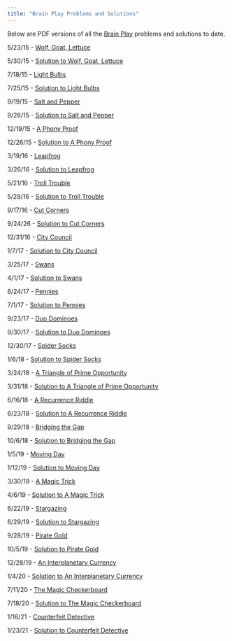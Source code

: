 ```yaml
---
title: "Brain Play Problems and Solutions"
---
```



Below are PDF versions of all the [Brain Play](/category/brain-play/) problems and solutions to date.

5/23/15 - [Wolf, Goat, Lettuce](/doc/Wolf-Goat-Lettuce.pdf)

5/30/15 - [Solution to Wolf, Goat, Lettuce](/doc/Wolf-Goat-Lettuce-Solution.pdf)

7/18/15 - [Light Bulbs](/doc/Light-Bulbs.pdf)

7/25/15 - [Solution to Light Bulbs](/doc/Light-Bulbs-Solution.pdf)

9/19/15 - [Salt and Pepper](/doc/Salt-and-Pepper.pdf)

9/26/15 - [Solution to Salt and Pepper](/doc/Salt-and-Pepper-Solution.pdf)

12/19/15 - [A Phony Proof](/doc/A-Phony-Proof.pdf)

12/26/15 - [Solution to A Phony Proof](/doc/A-Phony-Proof-Solution.pdf)

3/19/16 - [Leapfrog](/doc/Leapfrog.pdf)

3/26/16 - [Solution to Leapfrog](/doc/Leapfrog-Solution.pdf)

5/21/16 - [Troll Trouble](/doc/Troll-Trouble.pdf)

5/28/16 - [Solution to Troll Trouble](/doc/Troll-Trouble-Solution.pdf)

9/17/16 - [Cut Corners](/doc/Cut-Corners.pdf)

9/24/26 - [Solution to Cut Corners](/doc/Cut-Corners-Solution.pdf)

12/31/16 - [City Council](/doc/City-Council.pdf)

1/7/17 - [Solution to City Council](/doc/City-Council-Solution.pdf)

3/25/17 - [Swans](/doc/Swans.pdf)

4/1/17 - [Solution to Swans](/doc/Swans-Solution.pdf)

6/24/17 - [Pennies](/doc/Pennies.pdf)

7/1/17 - [Solution to Pennies](/doc/Pennies-Solution.pdf)

9/23/17 - [Duo Dominoes](/doc/Duo-Dominoes.pdf)

9/30/17 - [Solution to Duo Dominoes](/doc/Duo-Dominoes-Solution.pdf)

12/30/17 - [Spider Socks](/doc/Spider-Socks.pdf)

1/6/18 - [Solution to Spider Socks](/doc/Spider-Socks-Solution.pdf)

3/24/18 - [A Triangle of Prime Opportunity](/doc/A-Triangle-of-Prime-Opportunity.pdf)

3/31/18 - [Solution to A Triangle of Prime Opportunity](/doc/A-Triangle-of-Prime-Opportunity-Solution.pdf)

6/16/18 - [A Recurrence Riddle](/doc/A-Recurrence-Riddle.pdf)

6/23/18 - [Solution to A Recurrence Riddle](/doc/A-Recurrence-Riddle-Solution.pdf)

9/29/18 - [Bridging the Gap](/doc/Bridging-the-Gap.pdf)

10/6/18 - [Solution to Bridging the Gap](/doc/Bridging-the-Gap-Solution.pdf)

1/5/19 - [Moving Day](/doc/Moving-Day.pdf)

1/12/19 - [Solution to Moving Day](/doc/Moving-Day-Solution.pdf)

3/30/19 - [A Magic Trick](/doc/A-Magic-Trick.pdf)

4/6/19 - [Solution to A Magic Trick](/doc/A-Magic-Trick-Solution.pdf)

6/22/19 - [Stargazing](/doc/Stargazing.pdf)

6/29/19 - [Solution to Stargazing](/doc/Stargazing-Solution.pdf)

9/28/19 - [Pirate Gold](/doc/Pirate-Gold.pdf)

10/5/19 - [Solution to Pirate Gold](/doc/Pirate-Gold-Solution.pdf)

12/28/19 - [An Interplanetary Currency](/doc/An-Interplanetary-Currency.pdf)

1/4/20 - [Solution to An Interplanetary Currency](/doc/An-Interplanetary-Currency-Solution.pdf)

7/11/20 - [The Magic Checkerboard](/doc/The-Magic-Checkerboard.pdf)

7/18/20 - [Solution to The Magic Checkerboard](/doc/The-Magic-Checkerboard-Solution.pdf)

1/16/21 - [Counterfeit Detective](/doc/Counterfeit-Detective.pdf)

1/23/21 - [Solution to Counterfeit Detective](/doc/Counterfeit-Detective-Solution.pdf)

 
